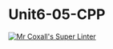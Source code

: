 # Unit6-05-CPP
[![Mr Coxall's Super Linter](https://github.com/ICS3U-C-Programming-Remy-S/Unit6-05-CPP/workflows/Mr%20Coxall's%20Super%20Linter/badge.svg)](https://github.com/ICS3U-C-Programming-Remy-S/Unit6-05-CPP/actions/)
